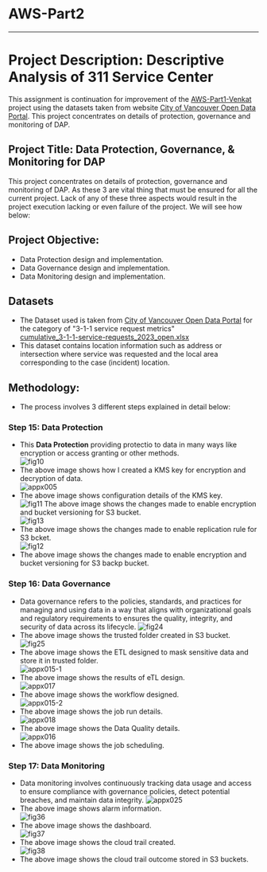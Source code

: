 # AWS-Part2

___

# Project Description: Descriptive Analysis of 311 Service Center
This assignment is continuation for improvement of the [AWS-Part1-Venkat](https://venkat-ramana-reddy-bhoom-reddy.github.io/AWS-Part1-Venkat/) project using the datasets taken from  website [City of Vancouver Open Data Portal](https://opendata.vancouver.ca/explore/dataset/3-1-1-service-requests/information/?disjunctive.department&disjunctive.service_request_type&disjunctive.status&disjunctive.closure_reason&disjunctive.local_area&disjunctive.channel). This project concentrates on details of protection, governance and monitoring of DAP.

## Project Title: Data Protection, Governance, & Monitoring for DAP
This project concentrates on details of protection, governance and monitoring of DAP. As these 3 are vital thing that must be ensured for all the current project. Lack of any of these three aspects would result in the project execution lacking or even failure of the project. We will see how below:
## Project Objective:
* Data Protection design and implementation.
* Data Governance design and implementation.
* Data Monitoring design and implementation.
## Datasets
* The Dataset used is taken from [City of Vancouver Open Data Portal](https://opendata.vancouver.ca/explore/dataset/3-1-1-service-requests/information/?disjunctive.department&disjunctive.service_request_type&disjunctive.status&disjunctive.closure_reason&disjunctive.local_area&disjunctive.channel) for the category of "3-1-1 service request metrics"<br>
[cumulative_3-1-1-service-requests_2023_open.xlsx](https://github.com/user-attachments/files/17021197/cumulative_3-1-1-service-requests_2023_open.xlsx)
* This dataset contains location information such as address or intersection where service was requested and the local area corresponding to the case (incident) location.
## Methodology:
* The process involves 3 different steps explained in detail below:
### Step 15: Data Protection
* This **Data Protection** providing protectio to data in many ways like encryption or access granting or other methods.<br>
![fig10](https://github.com/user-attachments/assets/9381e20a-f07e-48d5-8826-3f701e3cb7e1)
* The above image shows how I created a KMS key for encryption and decryption of data.<br>
![appx005](https://github.com/user-attachments/assets/c75a77ce-b627-4ebd-9e94-269134c42a24)
* The above image shows configuration details of the KMS key.<br>
![fig11](https://github.com/user-attachments/assets/6a5d1852-d9c0-44b2-ad4f-12beb04ce247)
 The above image shows the changes made to enable encryption and bucket versioning for S3 bucket.<br>
![fig13](https://github.com/user-attachments/assets/d56cc677-a0f4-454f-b7c1-56ea37bdb434)
* The above image shows the changes made to enable replication rule for S3 bcket.<br>
![fig12](https://github.com/user-attachments/assets/5fdf14ad-895c-47ef-8cf4-6c6193a9416d)
* The above image shows the changes made to enable encryption and bucket versioning for S3 backp bucket.
### Step 16: Data Governance
* Data governance refers to the policies, standards, and practices for managing and using data in a way that aligns with organizational goals and regulatory requirements to ensures the quality, integrity, and security of data across its lifecycle.
![fig24](https://github.com/user-attachments/assets/ecde8087-864c-48ea-9e63-4e776e7c80dc)
* The above image shows the trusted folder created in S3 bucket.<br>
![fig25](https://github.com/user-attachments/assets/e03bcc60-862c-4676-af9c-7ebd4e9cb3de)
* The above image shows the ETL designed to mask sensitive data and store it in trusted folder.<br>
![appx015-1](https://github.com/user-attachments/assets/c165de7b-8811-437e-affa-5b5b5cd9b1a6)
* The above image shows the results of eTL design.<br>
![appx017](https://github.com/user-attachments/assets/092011dd-cf8b-41e9-b0d7-6240e00bce44)
* The above image shows the workflow designed.<br>
![appx015-2](https://github.com/user-attachments/assets/160d8434-e60c-4e80-80e8-82b8a36c1305)
* The above image shows the job run details.<br>
![appx018](https://github.com/user-attachments/assets/33a6ab12-36bf-4dfa-bd7c-d19bfd8aa381)
* The above image shows the Data Quality details.<br>
![appx016](https://github.com/user-attachments/assets/837db789-1ec6-4641-8b74-f0dd8097461e)
* The above image shows the job scheduling.<br>
### Step 17: Data Monitoring
* Data monitoring involves continuously tracking data usage and access to ensure compliance with governance policies, detect potential breaches, and maintain data integrity.
![appx025](https://github.com/user-attachments/assets/ff19d665-842d-4c52-8f49-21fc963c16d8)
* The above image shows alarm information.<br>
![fig36](https://github.com/user-attachments/assets/c580daf2-306c-4429-9550-22187d9afada)
* The above image shows the dashboard.<br>
![fig37](https://github.com/user-attachments/assets/2d64ad93-8bbd-46f4-a124-0ab8ad64dbfc)
* The above image shows the cloud trail created.<br>
![fig38](https://github.com/user-attachments/assets/c28ed257-cd1a-439b-a7f0-2aaa06c38ce3)
* The above image shows the cloud trail outcome stored in S3 buckets.<br>
